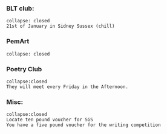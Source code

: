 
### BLT club:
```ad-seealso
collapse: closed
21st of January in Sidney Sussex (chill)
```

### PemArt
```ad-seealso
collapse: closed
```


### Poetry Club
```ad-seealso
collapse:closed
They will meet every Friday in the Afternoon.
```

### Misc:
```ad-seealso
collapse:closed
Locate ten pound voucher for SGS
You have a five pound voucher for the writing competition 
```

